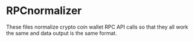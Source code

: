# RPCnormalizer

These files normalize crypto coin wallet RPC API calls so that they all work the same and data output is the same format. 

